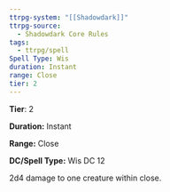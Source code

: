 ```yaml
---
ttrpg-system: "[[Shadowdark]]"
ttrpg-source:
  - Shadowdark Core Rules
tags:
  - ttrpg/spell
Spell Type: Wis
duration: Instant
range: Close
tier: 2
---
```

**Tier**: 2

**Duration:** Instant

**Range:** Close

**DC/Spell Type:** Wis DC 12

2d4 damage to one creature within close.